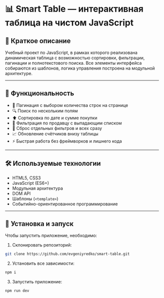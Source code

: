 # 📊 Smart Table — интерактивная таблица на чистом JavaScript

## 📝 Краткое описание

Учебный проект по JavaScript, в рамках которого реализована динамическая таблица с возможностью сортировки, фильтрации, пагинации и полнотекстового поиска. Все элементы интерфейса собираются из шаблонов, логика управления построена на модульной архитектуре.

---

## 🚀 Функциональность

- 📑 Пагинация с выбором количества строк на странице
- 🔍 Поиск по нескольким полям
- ⬆️ Сортировка по дате и сумме покупки
- 🎯 Фильтрация по продавцу с выпадающим списком
- 🧼 Сброс отдельных фильтров и всех сразу
- 📈 Обновление счётчиков внизу таблицы
- ⚡ Быстрая работа без фреймворков и лишнего кода

---

## 🛠️ Используемые технологии

- HTML5, CSS3
- JavaScript (ES6+)
- Модульная архитектура
- DOM API
- Шаблоны (`<template>`)
- Событийно-ориентированное программирование

---

## 🔧 Установка и запуск

Чтобы запустить приложение, необходимо:

1. Склонировать репозиторий:

```bash
git clone https://github.com/evgeniyredko/smart-table.git
```

2. Установить все зависимости:

```bash
npm i
```

3. Запустить приложение:

```bash
npm run dev
```
